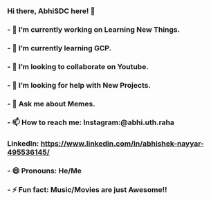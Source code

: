 ### Hi there, AbhiSDC here! 👋
### - 🔭 I’m currently working on Learning New Things.
### - 🌱 I’m currently learning GCP.
### - 👯 I’m looking to collaborate on Youtube.
### - 🤔 I’m looking for help with New Projects.
### - 💬 Ask me about Memes.
### - 📫 How to reach me: Instagram:@abhi.uth.raha
###                       LinkedIn: https://www.linkedin.com/in/abhishek-nayyar-495536145/
### - 😄 Pronouns: He/Me
### - ⚡ Fun fact: Music/Movies are just Awesome!!
<!--
**AbhiSDC/AbhiSDC** is a ✨ _special_ ✨ repository because its `README.md` (this file) appears on your GitHub profile.

Here are some ideas to get you started:


-->
